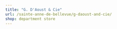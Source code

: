 ```yaml
---
title: "G. D'Aoust & Cie"
url: /sainte-anne-de-bellevue/g-daoust-and-cie/
shop: department store
---
```

